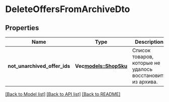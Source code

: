 # DeleteOffersFromArchiveDto

## Properties
Name | Type | Description | Notes
------------ | ------------- | ------------- | -------------
**not_unarchived_offer_ids** | **Vec<models::ShopSku>** | Список товаров, которые не удалось восстановить из архива. | [optional] [default to None]

[[Back to Model list]](../README.md#documentation-for-models) [[Back to API list]](../README.md#documentation-for-api-endpoints) [[Back to README]](../README.md)


